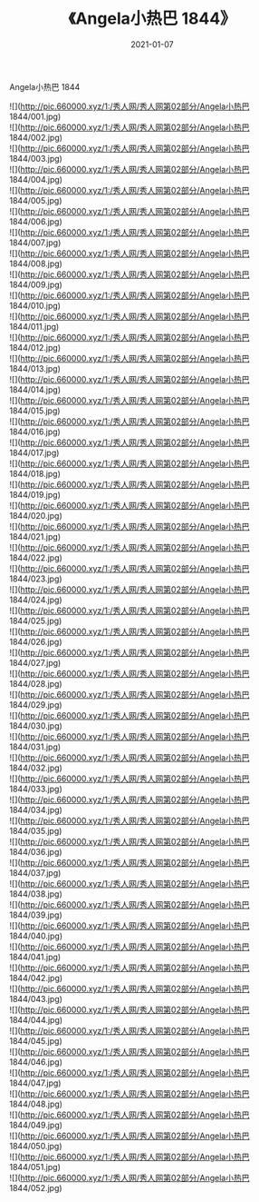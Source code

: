 ﻿---
layout: post
title:  《Angela小热巴 1844》
date:   2021-01-07
img: http://pic.660000.xyz/1:/秀人网/秀人网第02部分/Angela小热巴 1844/000.jpg
categories: [美女, 清纯, 唯美]
---

Angela小热巴 1844

  ![](http://pic.660000.xyz/1:/秀人网/秀人网第02部分/Angela小热巴 1844/001.jpg) <br> ![](http://pic.660000.xyz/1:/秀人网/秀人网第02部分/Angela小热巴 1844/002.jpg) <br> ![](http://pic.660000.xyz/1:/秀人网/秀人网第02部分/Angela小热巴 1844/003.jpg) <br> ![](http://pic.660000.xyz/1:/秀人网/秀人网第02部分/Angela小热巴 1844/004.jpg) <br> ![](http://pic.660000.xyz/1:/秀人网/秀人网第02部分/Angela小热巴 1844/005.jpg) <br> ![](http://pic.660000.xyz/1:/秀人网/秀人网第02部分/Angela小热巴 1844/006.jpg) <br> ![](http://pic.660000.xyz/1:/秀人网/秀人网第02部分/Angela小热巴 1844/007.jpg) <br> ![](http://pic.660000.xyz/1:/秀人网/秀人网第02部分/Angela小热巴 1844/008.jpg) <br> ![](http://pic.660000.xyz/1:/秀人网/秀人网第02部分/Angela小热巴 1844/009.jpg) <br> ![](http://pic.660000.xyz/1:/秀人网/秀人网第02部分/Angela小热巴 1844/010.jpg) <br> ![](http://pic.660000.xyz/1:/秀人网/秀人网第02部分/Angela小热巴 1844/011.jpg) <br> ![](http://pic.660000.xyz/1:/秀人网/秀人网第02部分/Angela小热巴 1844/012.jpg) <br> ![](http://pic.660000.xyz/1:/秀人网/秀人网第02部分/Angela小热巴 1844/013.jpg) <br> ![](http://pic.660000.xyz/1:/秀人网/秀人网第02部分/Angela小热巴 1844/014.jpg) <br> ![](http://pic.660000.xyz/1:/秀人网/秀人网第02部分/Angela小热巴 1844/015.jpg) <br> ![](http://pic.660000.xyz/1:/秀人网/秀人网第02部分/Angela小热巴 1844/016.jpg) <br> ![](http://pic.660000.xyz/1:/秀人网/秀人网第02部分/Angela小热巴 1844/017.jpg) <br> ![](http://pic.660000.xyz/1:/秀人网/秀人网第02部分/Angela小热巴 1844/018.jpg) <br> ![](http://pic.660000.xyz/1:/秀人网/秀人网第02部分/Angela小热巴 1844/019.jpg) <br> ![](http://pic.660000.xyz/1:/秀人网/秀人网第02部分/Angela小热巴 1844/020.jpg) <br> ![](http://pic.660000.xyz/1:/秀人网/秀人网第02部分/Angela小热巴 1844/021.jpg) <br> ![](http://pic.660000.xyz/1:/秀人网/秀人网第02部分/Angela小热巴 1844/022.jpg) <br> ![](http://pic.660000.xyz/1:/秀人网/秀人网第02部分/Angela小热巴 1844/023.jpg) <br> ![](http://pic.660000.xyz/1:/秀人网/秀人网第02部分/Angela小热巴 1844/024.jpg) <br> ![](http://pic.660000.xyz/1:/秀人网/秀人网第02部分/Angela小热巴 1844/025.jpg) <br> ![](http://pic.660000.xyz/1:/秀人网/秀人网第02部分/Angela小热巴 1844/026.jpg) <br> ![](http://pic.660000.xyz/1:/秀人网/秀人网第02部分/Angela小热巴 1844/027.jpg) <br> ![](http://pic.660000.xyz/1:/秀人网/秀人网第02部分/Angela小热巴 1844/028.jpg) <br> ![](http://pic.660000.xyz/1:/秀人网/秀人网第02部分/Angela小热巴 1844/029.jpg) <br> ![](http://pic.660000.xyz/1:/秀人网/秀人网第02部分/Angela小热巴 1844/030.jpg) <br> ![](http://pic.660000.xyz/1:/秀人网/秀人网第02部分/Angela小热巴 1844/031.jpg) <br> ![](http://pic.660000.xyz/1:/秀人网/秀人网第02部分/Angela小热巴 1844/032.jpg) <br> ![](http://pic.660000.xyz/1:/秀人网/秀人网第02部分/Angela小热巴 1844/033.jpg) <br> ![](http://pic.660000.xyz/1:/秀人网/秀人网第02部分/Angela小热巴 1844/034.jpg) <br> ![](http://pic.660000.xyz/1:/秀人网/秀人网第02部分/Angela小热巴 1844/035.jpg) <br> ![](http://pic.660000.xyz/1:/秀人网/秀人网第02部分/Angela小热巴 1844/036.jpg) <br> ![](http://pic.660000.xyz/1:/秀人网/秀人网第02部分/Angela小热巴 1844/037.jpg) <br> ![](http://pic.660000.xyz/1:/秀人网/秀人网第02部分/Angela小热巴 1844/038.jpg) <br> ![](http://pic.660000.xyz/1:/秀人网/秀人网第02部分/Angela小热巴 1844/039.jpg) <br> ![](http://pic.660000.xyz/1:/秀人网/秀人网第02部分/Angela小热巴 1844/040.jpg) <br> ![](http://pic.660000.xyz/1:/秀人网/秀人网第02部分/Angela小热巴 1844/041.jpg) <br> ![](http://pic.660000.xyz/1:/秀人网/秀人网第02部分/Angela小热巴 1844/042.jpg) <br> ![](http://pic.660000.xyz/1:/秀人网/秀人网第02部分/Angela小热巴 1844/043.jpg) <br> ![](http://pic.660000.xyz/1:/秀人网/秀人网第02部分/Angela小热巴 1844/044.jpg) <br> ![](http://pic.660000.xyz/1:/秀人网/秀人网第02部分/Angela小热巴 1844/045.jpg) <br> ![](http://pic.660000.xyz/1:/秀人网/秀人网第02部分/Angela小热巴 1844/046.jpg) <br> ![](http://pic.660000.xyz/1:/秀人网/秀人网第02部分/Angela小热巴 1844/047.jpg) <br> ![](http://pic.660000.xyz/1:/秀人网/秀人网第02部分/Angela小热巴 1844/048.jpg) <br> ![](http://pic.660000.xyz/1:/秀人网/秀人网第02部分/Angela小热巴 1844/049.jpg) <br> ![](http://pic.660000.xyz/1:/秀人网/秀人网第02部分/Angela小热巴 1844/050.jpg) <br> ![](http://pic.660000.xyz/1:/秀人网/秀人网第02部分/Angela小热巴 1844/051.jpg) <br> ![](http://pic.660000.xyz/1:/秀人网/秀人网第02部分/Angela小热巴 1844/052.jpg) <br>
